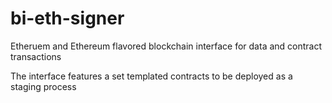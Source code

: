 # bi-eth-signer
Etheruem and Ethereum flavored blockchain interface for data and contract transactions

The interface features a set templated contracts to be deployed as a staging process 
